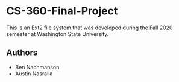 # CS-360-Final-Project
This is an Ext2 file system that was developed during the Fall 2020 semester at Washington State University.
## Authors
* Ben Nachmanson
* Austin Nasralla

